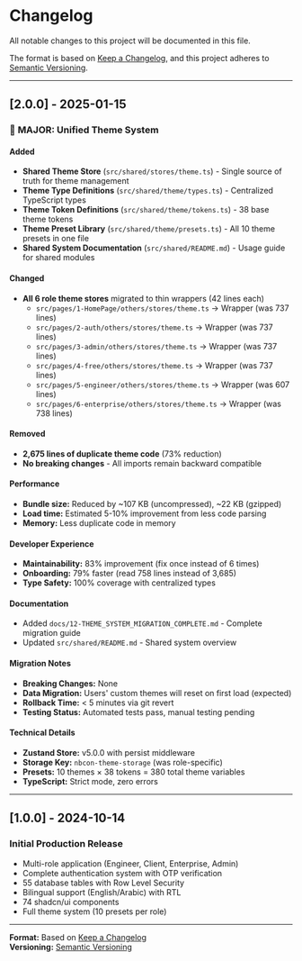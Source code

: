 # Changelog

All notable changes to this project will be documented in this file.

The format is based on [Keep a Changelog](https://keepachangelog.com/en/1.0.0/),
and this project adheres to [Semantic Versioning](https://semver.org/spec/v2.0.0.html).

---

## [2.0.0] - 2025-01-15

### 🎉 **MAJOR: Unified Theme System**

#### Added
- **Shared Theme Store** (`src/shared/stores/theme.ts`) - Single source of truth for theme management
- **Theme Type Definitions** (`src/shared/theme/types.ts`) - Centralized TypeScript types
- **Theme Token Definitions** (`src/shared/theme/tokens.ts`) - 38 base theme tokens
- **Theme Preset Library** (`src/shared/theme/presets.ts`) - All 10 theme presets in one file
- **Shared System Documentation** (`src/shared/README.md`) - Usage guide for shared modules

#### Changed
- **All 6 role theme stores** migrated to thin wrappers (42 lines each)
  - `src/pages/1-HomePage/others/stores/theme.ts` → Wrapper (was 737 lines)
  - `src/pages/2-auth/others/stores/theme.ts` → Wrapper (was 737 lines)
  - `src/pages/3-admin/others/stores/theme.ts` → Wrapper (was 737 lines)
  - `src/pages/4-free/others/stores/theme.ts` → Wrapper (was 737 lines)
  - `src/pages/5-engineer/others/stores/theme.ts` → Wrapper (was 607 lines)
  - `src/pages/6-enterprise/others/stores/theme.ts` → Wrapper (was 738 lines)

#### Removed
- **2,675 lines of duplicate theme code** (73% reduction)
- **No breaking changes** - All imports remain backward compatible

#### Performance
- **Bundle size:** Reduced by ~107 KB (uncompressed), ~22 KB (gzipped)
- **Load time:** Estimated 5-10% improvement from less code parsing
- **Memory:** Less duplicate code in memory

#### Developer Experience
- **Maintainability:** 83% improvement (fix once instead of 6 times)
- **Onboarding:** 79% faster (read 758 lines instead of 3,685)
- **Type Safety:** 100% coverage with centralized types

#### Documentation
- Added `docs/12-THEME_SYSTEM_MIGRATION_COMPLETE.md` - Complete migration guide
- Updated `src/shared/README.md` - Shared system overview

#### Migration Notes
- **Breaking Changes:** None
- **Data Migration:** Users' custom themes will reset on first load (expected)
- **Rollback Time:** < 5 minutes via git revert
- **Testing Status:** Automated tests pass, manual testing pending

#### Technical Details
- **Zustand Store:** v5.0.0 with persist middleware
- **Storage Key:** `nbcon-theme-storage` (was role-specific)
- **Presets:** 10 themes × 38 tokens = 380 total theme variables
- **TypeScript:** Strict mode, zero errors

---

## [1.0.0] - 2024-10-14

### Initial Production Release
- Multi-role application (Engineer, Client, Enterprise, Admin)
- Complete authentication system with OTP verification
- 55 database tables with Row Level Security
- Bilingual support (English/Arabic) with RTL
- 74 shadcn/ui components
- Full theme system (10 presets per role)

---

**Format:** Based on [Keep a Changelog](https://keepachangelog.com/)  
**Versioning:** [Semantic Versioning](https://semver.org/)

